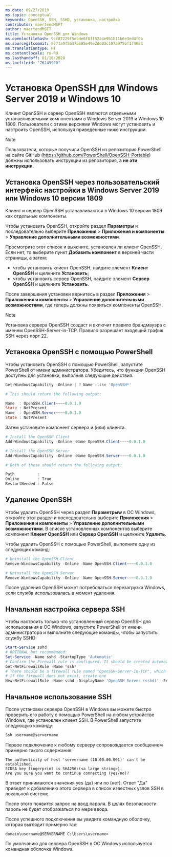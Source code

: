 ```yaml
---
ms.date: 09/27/2019
ms.topic: conceptual
keywords: OpenSSH, SSH, SSHD, установка, настройка
contributor: maertendMSFT
author: maertendMSFT
title: Установка OpenSSH для Windows
ms.openlocfilehash: 9cf87229f5ebde6f0ff52a4e9b1b11b6e3ed4f0a
ms.sourcegitcommit: 8771a9f5b37b685e49e2dd03c107a975bf174683
ms.translationtype: HT
ms.contentlocale: ru-RU
ms.lasthandoff: 01/16/2020
ms.locfileid: "76145920"
---
```

# <a name="installation-of-openssh-for-windows-server-2019-and-windows-10"></a>Установка OpenSSH для Windows Server 2019 и Windows 10 #

Клиент OpenSSH и сервер OpenSSH являются отдельными устанавливаемыми компонентами в Windows Server 2019 и Windows 10 1809.
Пользователи с этими версиями Windows могут установить и настроить OpenSSH, используя приведенные ниже инструкции. 

> [!NOTE] 
> Пользователи, которые получили OpenSSH из репозитория PowerShell на сайте GitHub (https://github.com/PowerShell/OpenSSH-Portable) должны использовать инструкции из репозитория, а __не эти инструкции__. 


## <a name="installing-openssh-from-the-settings-ui-on-windows-server-2019-or-windows-10-1809"></a>Установка OpenSSH через пользовательский интерфейс настройки в Windows Server 2019 или Windows 10 версии 1809

Клиент и сервер OpenSSH устанавливаются в Windows 10 версии 1809 как отдельные компоненты. 

Чтобы установить OpenSSH, откройте раздел **Параметры** и последовательно выберите **Приложения** > **Приложения и компоненты** > **Управление дополнительными возможностями**. 

Просмотрите этот список и выясните, установлен ли клиент OpenSSH. Если нет, то выберите пункт **Добавить компонент** в верхней части страницы, а затем: 

* чтобы установить клиент OpenSSH, найдите элемент **Клиент OpenSSH** и щелкните **Установить**; 
* чтобы установить сервер OpenSSH, найдите элемент **Сервер OpenSSH** и щелкните **Установить**. 

После завершения установки вернитесь в раздел **Приложения** > **Приложения и компоненты** > **Управление дополнительными возможностями**, где теперь должны появиться компоненты OpenSSH.

> [!NOTE]
> Установка сервера OpenSSH создаст и включит правило брандмауэра с именем OpenSSH-Server-in-TCP. Правило разрешает входящий трафик SSH через порт 22. 

## <a name="installing-openssh-with-powershell"></a>Установка OpenSSH с помощью PowerShell 

Чтобы установить OpenSSH с помощью PowerShell, запустите PowerShell от имени администратора.
Убедитесь, что функции OpenSSH доступны для установки, выполнив следующие действия.

```powershell
Get-WindowsCapability -Online | ? Name -like 'OpenSSH*'

# This should return the following output:

Name  : OpenSSH.Client~~~~0.0.1.0
State : NotPresent
Name  : OpenSSH.Server~~~~0.0.1.0
State : NotPresent
```

Затем установите компонент сервера и (или) клиента.

```powershell
# Install the OpenSSH Client
Add-WindowsCapability -Online -Name OpenSSH.Client~~~~0.0.1.0

# Install the OpenSSH Server
Add-WindowsCapability -Online -Name OpenSSH.Server~~~~0.0.1.0

# Both of these should return the following output:

Path          :
Online        : True
RestartNeeded : False
```

## <a name="uninstalling-openssh"></a>Удаление OpenSSH

Чтобы удалить OpenSSH через раздел **Параметрыw** в ОС Windows, откройте этот раздел и последовательно выберите **Приложения** > **Приложения и компоненты** > **Управление дополнительными возможностями**. В списке установленных компонентов выберите компонент **Клиент OpenSSH** или **Сервер OpenSSH** и щелкните **Удалить**.

Чтобы удалить OpenSSH с помощью PowerShell, выполните одну из следующих команд:

```powershell
# Uninstall the OpenSSH Client
Remove-WindowsCapability -Online -Name OpenSSH.Client~~~~0.0.1.0

# Uninstall the OpenSSH Server
Remove-WindowsCapability -Online -Name OpenSSH.Server~~~~0.0.1.0
```

После удаления OpenSSH может потребоваться перезагрузка Windows, если служба использовалась в момент удаления.


## <a name="initial-configuration-of-ssh-server"></a>Начальная настройка сервера SSH

Чтобы настроить только что установленный сервер OpenSSH для использования в ОС Windows, запустите PowerShell от имени администратора и выполните следующие команды, чтобы запустить службу SSHD:

```powershell
Start-Service sshd
# OPTIONAL but recommended:
Set-Service -Name sshd -StartupType 'Automatic'
# Confirm the Firewall rule is configured. It should be created automatically by setup. 
Get-NetFirewallRule -Name *ssh*
# There should be a firewall rule named "OpenSSH-Server-In-TCP", which should be enabled
# If the firewall does not exist, create one
New-NetFirewallRule -Name sshd -DisplayName 'OpenSSH Server (sshd)' -Enabled True -Direction Inbound -Protocol TCP -Action Allow -LocalPort 22
```

## <a name="initial-use-of-ssh"></a>Начальное использование SSH

После установки сервера OpenSSH в Windows вы можете быстро проверить его работу с помощью PowerShell на любом устройстве Windows, где установлен клиент SSH. В PowerShell запустите следующую команду: 

```powershell
Ssh username@servername
```

Первое подключение к любому серверу сопровождается сообщением примерно такого содержания:

```
The authenticity of host 'servername (10.00.00.001)' can't be established.
ECDSA key fingerprint is SHA256:(<a large string>).
Are you sure you want to continue connecting (yes/no)?
```

В ответ принимаются значения yes (да) или no (нет). Ответ "Да" приведет к добавлению этого сервера в список известных узлов SSH в локальной системе.

После этого появится запрос на ввод пароля. В целях безопасности пароль не будет отображаться по мере ввода. 

После успешного подключения вы увидите командную оболочку, которая выглядит примерно так:

```
domain\username@SERVERNAME C:\Users\username>
```

По умолчанию для сервера OpenSSH в ОС Windows используется командная оболочка Windows. 

